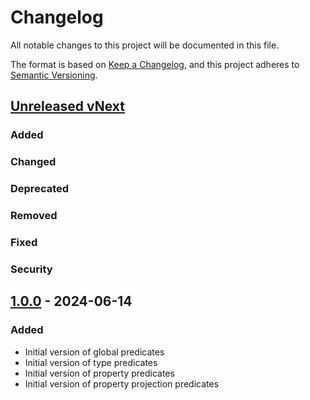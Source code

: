 # Changelog

All notable changes to this project will be documented in this file.

The format is based on [Keep a Changelog](https://keepachangelog.com/en/1.1.0/),
and this project adheres to [Semantic Versioning](https://semver.org/spec/v2.0.0.html).

## [Unreleased vNext][vnext-unreleased]

### Added

### Changed

### Deprecated

### Removed

### Fixed

### Security

## [1.0.0][1.0.0] - 2024-06-14

### Added

- Initial version of global predicates
- Initial version of type predicates
- Initial version of property predicates
- Initial version of property projection predicates

[vnext-unreleased]: https://github.com/6bee/aqua-accesscontrol/compare/v1.0.0...main
[1.0.0]:  https://github.com/6bee/aqua-accesscontrol/tree/v1.0.0
